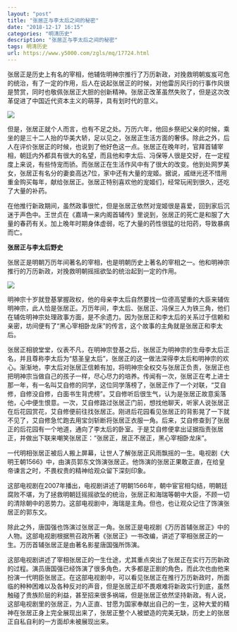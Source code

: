 ```yaml
---
layout: "post"
title: "张居正与李太后之间的秘密"
date: "2018-12-17 16:15"
categories: "明清历史"
description: "张居正与李太后之间的秘密"
tags: 明清历史
url: https://www.y5000.com/zgls/mq/17724.html
---
```






张居正是历史上有名的宰相，他辅佐明神宗推行了万历新政，对挽救明朝岌岌可危的统治，有了一定的作用，后人在说起张居正的时候，对他雷厉风行的行事作风很是赞赏，同时也敬佩张居正大胆的创新精神。张居正改革虽然失败了，但是这次改革促进了中国近代资本主义的萌芽，具有划时代的意义。

![](https://img.y5000.com/uploads/allimg/170322/1431204403-0.jpg)

但是，张居正就个人而言，也有不足之处。万历六年，他回乡祭祀父亲的时候，乘坐的是三十二人抬的华美大轿，足以见之，张居正生活方面的奢侈。除此之外，后人在评价张居正的时候，也说到了他好色这一点。张居正在晚年时，官拜首辅宰相，朝廷内外都具有很大的名望，而且他和李太后、冯保等人很是交好，在一定程度上来说，有些恃宠而骄。而张居正在生活作风中有了很大的改变。他到处网罗美女，张居正有名分的妻妾高达7位，家中还有大量的宠姬。据说，戚继光还不惜用重金购买每年，献给张居正。张居正特别喜欢他的宠姬们，经常玩闹到很久，还吃了大量的补药。

在他推行新政期间，虽然政事很忙，但是张居正依然对宠姬很是喜爱，回到家后沉迷于声色中。王世贞在《嘉靖一来内阁首辅传》里说到，张居正的死亡是和服了大量的春药有关。加上晚年时期身体虚弱，吃了大量的药性很猛的壮阳药，导致暴病而亡。

**张居正与李太后野史**

张居正是明朝万历年间著名的宰相，也是明朝历史上著名的宰相之一。他和明神宗推行的万历新政，对挽救明朝摇摇欲坠的统治起到一定的作用。

![](https://img.y5000.com/uploads/allimg/170322/1431205422-1.jpg)

明神宗十岁就登基掌握政权，他的母亲李太后自然要找一位德高望重的大臣来辅佐明神宗，此人恰是张居正。万历年间，李太后、张居正、冯保三人为铁三角，他们在辅佐明神宗处理政事方面，是不余遗力。因为张居正和李太后的关系过于信赖和亲密，坊间便有了“黑心宰相卧龙床”的传言，这个故事的主角就是张居正和李太后。

张居正相貌堂堂，仪表不凡，在明神宗登基之后，张居正为明神宗的生母李太后正名，并且尊称李太后为“慈圣皇太后”，张居正的这一做法深得李太后和明神宗的欢心。渐渐地，李太后对张居正信赖有加，将明神宗全权交与张居正负责，张居正也把明神宗当做自己的孩子一样，尽心尽力的培养。传闻有一次，张居正在考上进士那一年，有一名叫艾自修的同学，这位同学落榜了，张居正作了一个对联，“艾自修，自修没自修，白面书生背虎榜”。艾自修听后很生气，认为是张居正故意奚落他，心中便生恨意。一次，艾自修路过张居正门前，想找他聊天，听家人说张居正在后花园赏花，艾自修便前往找张居正。刚进后花园看见张居正的背影晃了一下就不见了，艾自修急忙跑去用宝剑斩断将张居正衣服一角。后来，艾自修查到了张居正的后花园有一个地道，通向了李太后的卧室。于是艾自修便拿出证据指责张居正，并做出下联来嘲笑张居正：“张居正，居正不居正，黑心宰相卧龙床”。

一代明相张居正被后人搬上屏幕，让世人了解张居正风雨飘摇的一生。电视剧《大明王朝1566》中，由演员郭东文饰演张居正。他饰演的张居正果敢正直，在给皇帝谏言之时，不畏权贵的精神给观众留下深刻印象。

这部电视剧在2007年播出，电视剧讲述了明朝1566年，朝中宦官相勾结，明朝廷腐败不堪，为了拯救明朝廷摇摇欲坠的统治，张居正和海瑞等朝中大臣，不顾一切的清除朝中的恶势力。这部电视剧中，海瑞是主角。但也，也让观众记住了饰演张居正的郭东文。

除此之外，唐国强也饰演过张居正一角。张居正是电视剧《万历首辅张居正》中的人物。这部电视剧根据熊召政所著《张居正》一书改编，讲述了宰相张居正的一生。万历首辅张居正是由著名影星唐国强所饰演。

这部电视剧讲述了宰相张居正的一生仕途，尤其重点突出了张居正在实行万历新政的过程。演员唐国强已经饰演了很多角色，大多都是正剧的角色，而此次也由他来扮演一代明臣张居正。在这部电视剧中，可以看见张居正在推行万历新政时，所面临的种种困难以及各种反对的声音，但是张居正却不畏艰难将新政实行到底，虽然触碰了贵族阶层的利益，甚至招来很多祸端，但是张居正依然坚持新政。有人说，这部电视剧里的张居正，为人正直、甘愿为国家奉献出自己的一生，这种大爱的精神在张居正身上完全展现出来了，张居正整个人被塑造的完美无缺，历史上的张居正自私自利的一方面却未被展现出来。
